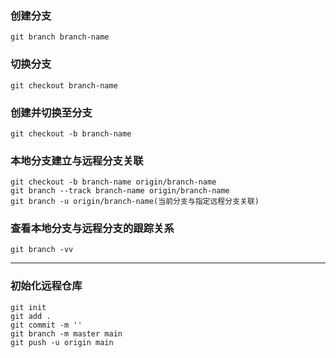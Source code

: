### 创建分支
```
git branch branch-name
```

### 切换分支
```
git checkout branch-name
```

### 创建并切换至分支
```
git checkout -b branch-name
```

### 本地分支建立与远程分支关联
```
git checkout -b branch-name origin/branch-name
git branch --track branch-name origin/branch-name
git branch -u origin/branch-name(当前分支与指定远程分支关联)
```
### 查看本地分支与远程分支的跟踪关系
```
git branch -vv
```
------
### 初始化远程仓库
```
git init
git add .
git commit -m ''
git branch -m master main
git push -u origin main
```
